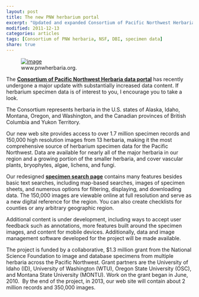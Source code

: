 ```yaml
---
layout: post
title: The new PNW herbarium portal 
excerpt: "Updated and expanded Consortium of Pacific Northwest Herbaria data portal"
modified: 2011-12-13
categories: articles
tags: [Consortium of PNW herbaria, NSF, DBI, specimen data]
share: true
---
```

<figure>
	<a href="{{ site.url }}/images/pnwherbaria.jpg"><img src="{{ site.url }}/images/pnwherbaria.jpg" alt="image"></a>
	<figcaption>www.pnwherbaria.org.</figcaption>
</figure>

The [**Consortium of Pacific Northwest Herbaria data portal**](http://www.pnwherbaria.org/) has recently undergone a major update with substantially increased data content. If herbarium specimen data is of interest to you, I encourage you to take a look.

The Consortium represents herbaria in the U.S. states of Alaska, Idaho, Montana, Oregon, and Washington, and the Canadian provinces of British Columbia and Yukon Territory.

Our new web site provides access to over 1.7 million specimen records and 150,000 high resolution images from 13 herbaria, making it the most comprehensive source of herbarium specimen data for the Pacific Northwest. Data are available for nearly all of the major herbaria in our region and a growing portion of the smaller herbaria, and cover vascular plants, bryophytes, algae, lichens, and fungi.

Our redesigned [**specimen search page**](http://www.pnwherbaria.org/data/search.php) contains many features besides basic text searches, including map-based searches, images of specimen sheets, and numerous options for filtering, displaying, and downloading data. The 150,000 images are viewable online at full resolution and serve as a new digital reference for the region. You can also create checklists for counties or any arbitrary geographic region.

Additional content is under development, including ways to accept user feedback such as annotations, more features built around the specimen images, and content for mobile devices. Additionally, data and image management software developed for the project will be made available.

The project is funded by a collaborative, $1.3 million grant from the National Science Foundation to image and database specimens from multiple herbaria across the Pacific Northwest. Grant partners are the University of Idaho (ID), University of Washington (WTU), Oregon State University (OSC), and Montana State University (MONTU). Work on the grant began in June, 2010.  By the end of the project, in 2013, our web site will contain about 2 million records and 350,000 images.